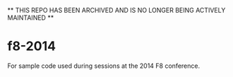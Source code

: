 ** THIS REPO HAS BEEN ARCHIVED AND IS NO LONGER BEING ACTIVELY MAINTAINED **

f8-2014
=======

For sample code used during sessions at the 2014 F8 conference.
